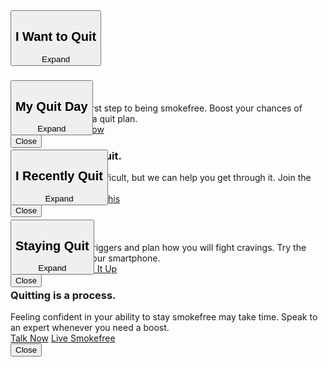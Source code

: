 <div class="sf-homepage-4boxes">
      <div class="view-content">
          <div class="waypoint">
              <div class="sf_homepage_4boxes__wrapper hp-button">
                      <button class="btn btn-primary collapsed" id="btn__I-Want-to-Quit" type="button" data-toggle="collapse" data-target="#expanded_btn__I-Want-to-Quit" aria-expanded="false" aria-controls="expanded_btn__I-Want-to-Quit">        
                      <div class="text-wrapper">            
                          <h2>
                              <div class="field-content">
                                  I Want to Quit
                              </div>
                          </h2>     
                      </div>
                       <!-- /.text-wrapper -->
                      <div class="expand-box">
                          <span class="sr-only">Expand</span>
                      </div>
                          </button>
                  <div class="collapse" style="height:0px;" id="expanded_btn__I-Want-to-Quit" aria-expanded="false">
                      <div class="content-wrapper">
                          <div class="text-wrapper">
                              <div class="field-content">
                                  <h3>Get prepared.</h3>
                              </div>
                              <div class="description">
                                  <div>
                                      Preparation is the first step to being smokefree. Boost your chances of success by making a quit plan.
                                  </div>
                              </div>
                          </div>
                          <!-- /.text-wrapper -->
                          <div class="buttons">
                              <a class="btn-new btn-default-new btn-fullwidth" href="/build-your-quit-plan">Make a Plan</a> <a class="btn-new btn-default-new btn-fullwidth" href="/quit-smoking/pick-your-path/i-want-to-quit">Start Now</a>
                          </div>
                      </div>
                      <!-- /.content-wrapper -->
                          <button class="collapse-box"><span class="sr-only">Close</span></button>
                  </div>
              </div>
              <!-- /.sf_homepage_4boxes__wrapper -->
          </div>
          <div class="waypoint">
              <div class="sf_homepage_4boxes__wrapper hp-button">
                      <button class="btn btn-primary collapsed" id="btn__My-Quit-Day" type="button" data-toggle="collapse" data-target="#expanded_btn__My-Quit-Day" aria-expanded="false" aria-controls="expanded_btn__My-Quit-Day"> 
                      <div class="text-wrapper">
                          <h2>
                              <div class="field-content">
                                  My Quit Day
                              </div>
                          </h2>
                      </div>
                       <!-- /.text-wrapper -->
                      <div class="expand-box">
                          <span class="sr-only">Expand</span>
                      </div>
                          </button>
                  <div class="collapse" style="height: 0px;" id="expanded_btn__My-Quit-Day" aria-expanded="false">
                      <div class="content-wrapper">
                          <div class="text-wrapper">
                              <div class="field-content">
                                  <h3>It's a great day to quit.</h3>
                              </div>
                              <div class="description">
                                  <div>
                                      The first day can be difficult, but we can help you get through it. Join the SmokfreeTXT program.
                                  </div>
                              </div>
                          </div>
                          <!-- /.text-wrapper -->
                          <div class="buttons">
                              <a class="btn-new btn-default-new btn-fullwidth" href="tools-tips/text-programs/quit-for-good/smokefreetxt">Sign-up Now</a> <a class="btn-new btn-default-new btn-fullwidth" href="/quit-smoking/pick-your-path/my-quit-day">You Got This</a>
                          </div>
                      </div>
                      <!-- /.content-wrapper -->
                          <button class="collapse-box"><span class="sr-only">Close</span></button>
                  </div>
              </div>
              <!-- /.sf_homepage_4boxes__wrapper -->
          </div>
          <div class="waypoint">
              <div class="sf_homepage_4boxes__wrapper hp-button">
                      <button class="btn btn-primary collapsed" id="btn__Newly-Quit" type="button" data-toggle="collapse" data-target="#expanded_btn__Newly-Quit" aria-expanded="false" aria-controls="expanded_btn__Newly-Quit">
                      <div class="text-wrapper">
                          <h2>
                              <div class="field-content">
                                  I Recently Quit
                              </div>
                          </h2>
                      </div>
                       <!-- /.text-wrapper -->
                      <div class="expand-box">
                          <span class="sr-only">Expand</span>
                      </div>
                          </button>
                  <div class="collapse" style="height:0px;" id="expanded_btn__Newly-Quit" aria-expanded="false">
                      <div class="content-wrapper">
                          <div class="text-wrapper">
                              <div class="field-content">
                                  <h3>Stick with it.</h3>
                              </div>
                              <div class="description">
                                  <div>
                                      Watch out for your triggers and plan how you will fight cravings. Try the quitSTART app on your smartphone.
                                  </div>
                              </div>
                          </div>
                          <!-- /.text-wrapper -->
                          <div class="buttons">
                              <a class="btn-new btn-default-new btn-fullwidth" href="/tools-tips/apps/quitstart">Download App</a> <a class="btn-new btn-default-new btn-fullwidth" href="/quit-smoking/pick-your-path/i-recently-quit">Keep It Up</a>
                          </div>
                      </div>
                      <!-- /.content-wrapper -->
                          <button class="collapse-box"><span class="sr-only">Close</span></button>
                  </div>
              </div>
              <!-- /.sf_homepage_4boxes__wrapper -->
          </div>
          <div class="waypoint">
              <div class="sf_homepage_4boxes__wrapper hp-button">
                      <button class="btn btn-primary collapsed" id="btn__Staying-Quit" type="button" data-toggle="collapse" data-target="#expanded_btn__Staying-Quit" aria-expanded="false" aria-controls="expanded_btn__Staying-Quit">
                      <div class="text-wrapper">
                          <h2>
                              <div class="field-content">
                                  Staying Quit
                              </div>
                          </h2>
                      </div>
                       <!-- /.text-wrapper -->
                      <div class="expand-box">
                          <span class="sr-only">Expand</span>
                      </div>
                          </button>
                  <div class="collapse" style="height:0px;" id="expanded_btn__Staying-Quit" aria-expanded="false">
                      <div class="content-wrapper">
                          <div class="text-wrapper">
                              <div class="field-content">
                                  <h3>Quitting is a process.</h3>
                              </div>
                              <div class="description">
                                  <div>
                                      Feeling confident in your ability to stay smokefree may take time. Speak to an expert whenever you need a boost.
                                  </div>
                              </div>
                          </div>
                          <!-- /.text-wrapper -->
                          <div class="buttons">
                              <a class="btn-new btn-default-new btn-fullwidth" href="/tools-tips/get-extra-help/speak-to-an-expert">Talk Now</a> <a class="btn-new btn-default-new btn-fullwidth" href="/quit-smoking/pick-your-path/staying-quit">Live Smokefree</a>
                          </div>
                      </div>
                      <!-- /.content-wrapper -->
                          <button class="collapse-box"><span class="sr-only">Close</span></button>
                  </div>
              </div>
              <!-- /.sf_homepage_4boxes__wrapper -->
          </div>
      </div>
  </div>